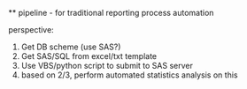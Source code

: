 ** pipeline - for traditional reporting process automation

perspective:
1. Get DB scheme (use SAS?)
2. Get SAS/SQL from excel/txt template
3. Use VBS/python script to submit to SAS server
4. based on 2/3, perform automated statistics analysis on this